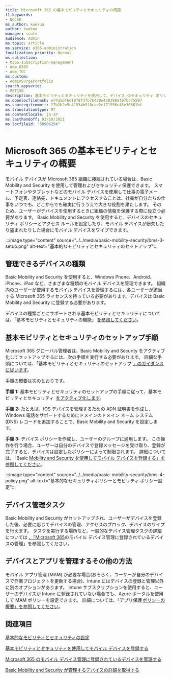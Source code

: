 ```yaml
---
title: Microsoft 365 の基本モビリティとセキュリティの概要
f1.keywords:
- NOCSH
ms.author: kwekua
author: kwekua
manager: scotv
audience: Admin
ms.topic: article
ms.service: o365-administration
localization_priority: Normal
ms.collection:
- M365-subscription-management
- Adm_O365
- Adm_TOC
ms.custom:
- AdminSurgePortfolio
search.appverid:
- MET150
description: 基本モビリティとセキュリティを使用して、デバイス のセキュリティ ポリシーとアクセス ルールを設定します。
ms.openlocfilehash: e74a5df6d10f8f3fb7b420e428380af97ba75597
ms.sourcegitcommit: 27b2b2e5c41934b918cac2c171556c45e36661bf
ms.translationtype: MT
ms.contentlocale: ja-JP
ms.lasthandoff: 03/19/2021
ms.locfileid: "50906254"
---
```

# <a name="overview-of-basic-mobility-and-security-for-microsoft-365"></a>Microsoft 365 の基本モビリティとセキュリティの概要

モバイル デバイスが Microsoft 365 組織に接続されている場合は、Basic Mobility and Security を使用して管理およびセキュリティ保護できます。 スマートフォンやタブレットなどのモバイル デバイスを使用して仕事の電子メール、予定表、連絡先、ドキュメントにアクセスすることは、社員が自分たちの仕事をいつでも、どこからでも確実に行ううえで大きな役割を果たします。 そのため、ユーザーがデバイスを使用するときに組織の情報を保護する際に役立つ必要があります。 Basic Mobility and Security を使用すると、デバイスのセキュリティ ポリシーとアクセス ルールを設定したり、モバイル デバイスが紛失したり盗まれたりした場合にモバイル デバイスをワイプできます。

:::image type="content" source="../../media/basic-mobility-security/bms-3-setup.png" alt-text="基本的なモビリティとセキュリティのセットアップ":::

## <a name="what-types-of-devices-can-you-manage"></a>管理できるデバイスの種類

Basic Mobility and Security を使用すると、Windows Phone、Android、iPhone、iPad など、さまざまな種類のモバイル デバイスを管理できます。 組織内のユーザーが使用するモバイル デバイスを管理するには、各ユーザーが該当する Microsoft 365 ライセンスを持っている必要があります。デバイスは Basic Mobility and Security に登録する必要があります。

デバイスの種類ごとにサポートされる基本モビリティとセキュリティについては、「基本モビリティとセキュリティの機能」 [を参照してください](capabilities.md)。

## <a name="setup-steps-for-basic-mobility-and-security"></a>基本モビリティとセキュリティのセットアップ手順

Microsoft 365 グローバル管理者は、Basic Mobility and Security をアクティブ化してセットアップするには、次の手順を実行する必要があります。 詳細な手順については、「基本モビリティとセキュリティのセットアップ [」のガイダンスに従います](set-up.md)。 

手順の概要は次のとおりです。

**手順 1:** 基本モビリティとセキュリティのセットアップの手順に従って、基本モビリティとセキュリティ  [をアクティブ化します](set-up.md)。

**手順 2:** たとえば、IOS デバイスを管理するための ADN 証明書を作成し、Windows 電話をサポートするためにドメインのドメイン ネーム システム (DNS) レコードを追加することで、Basic Mobility and Security を設定します。

**手順 3:** デバイス ポリシーを作成し、ユーザーのグループに適用します。 この操作を行う場合、ユーザーは自分のデバイスで登録メッセージを受け取り、登録が完了すると、デバイスは設定したポリシーによって制限されます。 詳細については、「Basic [Mobility and Security を使用してモバイル デバイスを登録する」を参照してください](enroll-your-mobile-device.md)。 

:::image type="content" source="../../media/basic-mobility-security/bms-4-policy.png" alt-text="基本的なセキュリティポリシーとモビリティ ポリシー設定":::

## <a name="device-management-tasks"></a>デバイス管理タスク

Basic Mobility and Security がセットアップされ、ユーザーがデバイスを登録した後、必要に応じてデバイスの管理、アクセスのブロック、デバイスのワイプを行えます。 タスクを実行する場所など、一般的なデバイス管理タスクの詳細については [、「Microsoft 365](manage-enrolled-devices.md)のモバイル デバイス管理に登録されているデバイスの管理」を参照してください。

## <a name="other-ways-to-manage-devices-and-apps"></a>デバイスとアプリを管理するその他の方法

モバイル アプリ管理 (MAM) が必要な場合(おそらく、ユーザーが自分のデバイスで作業プロジェクトを更新する場合)、Intune にはデバイスの登録と管理以外に別のオプションがあります。 Intune サブスクリプションを使用すると、ユーザーのデバイスが Intune に登録されていない場合でも、Azure ポータルを使用して MAM ポリシーを設定できます。 詳細については、「アプリ保護 [ポリシーの概要」を参照してください](/mem/intune/apps/app-protection-policy)。

## <a name="related-topics"></a>関連項目

[基本的なモビリティとセキュリティの設定](set-up.md)

[基本モビリティとセキュリティを使用してモバイル デバイスを登録する](enroll-your-mobile-device.md)

[Microsoft 365 のモバイル デバイス管理に登録されているデバイスを管理する](manage-enrolled-devices.md)

[Basic Mobility and Security が管理するデバイスの詳細を取得する](get-details-about-managed-devices.md)